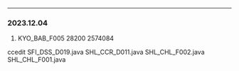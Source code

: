 
---

### 2023.12.04
1. KYO_BAB_F005
	28200
	2574084

ccedit
SFI_DSS_D019.java 
SHL_CCR_D011.java
SHL_CHL_F002.java
SHL_CHL_F001.java


